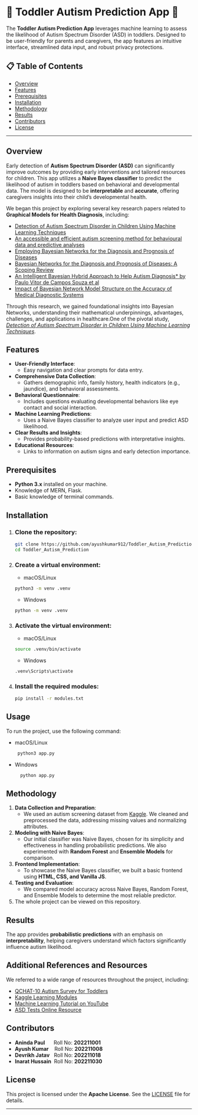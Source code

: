 # 🧩 Toddler Autism Prediction App 🧠

The **Toddler Autism Prediction App** leverages machine learning to assess the likelihood of Autism Spectrum Disorder (ASD) in toddlers. Designed to be user-friendly for parents and caregivers, the app features an intuitive interface, streamlined data input, and robust privacy protections.

## 📋 Table of Contents

- [Overview](#overview)
- [Features](#features)
- [Prerequisites](#prerequisites)
- [Installation](#installation)
- [Methodology](#methodology)
- [Results](#results)
- [Contributors](#contributors)
- [License](#license)
  

---

## Overview

Early detection of **Autism Spectrum Disorder (ASD)** can significantly improve outcomes by providing early interventions and tailored resources for children. This app utilizes a **Naive Bayes classifier** to predict the likelihood of autism in toddlers based on behavioral and developmental data. The model is designed to be **interpretable** and **accurate**, offering caregivers insights into their child’s developmental health.

We began this project by exploring several key research papers related to **Graphical Models for Health Diagnosis**, including:

- [Detection of Autism Spectrum Disorder in Children Using Machine Learning Techniques](https://link.springer.com/article/10.1007/s42979-021-00776-5)
- [An accessible and efficient autism screening method for behavioural data and predictive analyses](https://journals.sagepub.com/doi/10.1177/1460458218796636)
- [Employing Bayesian Networks for the Diagnosis and Prognosis of Diseases](https://arxiv.org/abs/2304.06400)
- [Bayesian Networks for the Diagnosis and Prognosis of Diseases: A Scoping Review](https://www.mdpi.com/2504-4990/6/2/58)
- [An Intelligent Bayesian Hybrid Approach to Help Autism Diagnosis* by Paulo Vitor de Campos Souza et al](https://link.springer.com/article/10.1007/s00500-021-05877-0)
- [Impact of Bayesian Network Model Structure on the Accuracy of Medical Diagnostic Systems](https://ali-fahmi.github.io/files/papers/paper5.pdf)

Through this research, we gained foundational insights into Bayesian Networks, understanding their mathematical underpinnings, advantages, challenges, and applications in healthcare.One of the pivotal study, *[Detection of Autism Spectrum Disorder in Children Using Machine Learning Techniques](https://link.springer.com/article/10.1007/s42979-021-00776-5)*.

## Features

- **User-Friendly Interface**:
  - Easy navigation and clear prompts for data entry.
- **Comprehensive Data Collection**:
  - Gathers demographic info, family history, health indicators (e.g., jaundice), and behavioral assessments.
- **Behavioral Questionnaire**:
  - Includes questions evaluating developmental behaviors like eye contact and social interaction.
- **Machine Learning Predictions**:
  - Uses a Naive Bayes classifier to analyze user input and predict ASD likelihood.
- **Clear Results and Insights**:
  - Provides probability-based predictions with interpretative insights.
- **Educational Resources**:
  - Links to information on autism signs and early detection importance.

## Prerequisites

- **Python 3.x** installed on your machine.
- Knowledge of MERN, Flask.
- Basic knowledge of terminal commands.

## Installation

 1. ### **Clone the repository**:

    ```bash
    git clone https://github.com/ayushkumar912/Toddler_Autism_Prediction.git
    cd Toddler_Autism_Prediction
    ```

 2. ### **Create a virtual environment**:

    - macOS/Linux

    ```bash
    python3 -m venv .venv
    ```

    - Windows

    ```bash
    python -m venv .venv
    ```

 3. ### **Activate the virtual environment**:

     - macOS/Linux

    ```bash
    source .venv/bin/activate 
    ```

    - Windows

    ```bash
    .venv\Scripts\activate 
    ```

 4. ### **Install the required modules**:


    ```bash
    pip install -r modules.txt
    ```

 ## Usage

 To run the project, use the following command:
 - macOS/Linux
   ```bash
    python3 app.py
   ```
 - Windows
   ```bash
     python app.py
    ```
   
## Methodology

1. **Data Collection and Preparation**:
    - We used an autism screening dataset from [Kaggle](https://www.kaggle.com/datasets/fabdelja/autism-screening-for-toddlers). We cleaned and     preprocessed the data, addressing missing values and normalizing attributes.
3. **Modeling with Naive Bayes**:
    - Our initial classifier was Naive Bayes, chosen for its simplicity and effectiveness in handling probabilistic predictions. We also experimented     with **Random Forest** and **Ensemble Models** for comparison.
4. **Frontend Implementation**:
    - To showcase the Naive Bayes classifier, we built a basic frontend using **HTML, CSS, and Vanilla JS**.
5. **Testing and Evaluation**:
    - We compared model accuracy across Naive Bayes, Random Forest, and Ensemble Models to determine the most reliable predictor. 
6. The whole project can be viewed on this repository.

## Results

The app provides **probabilistic predictions** with an emphasis on **interpretability**, helping caregivers understand which factors significantly influence autism likelihood.

## Additional References and Resources

We referred to a wide range of resources throughout the project, including:
- [QCHAT-10 Autism Survey for Toddlers](https://www.autismalert.org/uploads/PDF/SCREENING--AUTISM--QCHAT-10%20Question%20Autism%20Survey%20for%20Toddlers.pdf)
- [Kaggle Learning Modules](https://www.kaggle.com/learn)
- [Machine Learning Tutorial on YouTube](https://www.youtube.com/watch?v=i_LwzRVP7bg)
- [ASD Tests Online Resource](https://www.asdtests.com/)

##  Contributors
- **Aninda Paul**&nbsp;&nbsp;&nbsp;&nbsp;&nbsp;&nbsp;Roll No: **202211001**
- **Ayush Kumar**&nbsp;&nbsp;&nbsp;&nbsp;Roll No: **202211008**
- **Devrikh Jatav**&nbsp;&nbsp;&nbsp;Roll No: **202211018**
- **Inarat Hussain**&nbsp;&nbsp;Roll No: **202211030**

## License

This project is licensed under the **Apache License**. See the [LICENSE](LICENSE) file for details.

--- 
